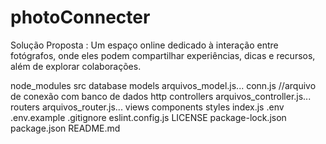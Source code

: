# photoConnecter
 Solução Proposta : Um espaço online dedicado à interação entre fotógrafos, onde eles podem compartilhar experiências, dicas e recursos, além de explorar colaborações.

node_modules
src
    database
        models
            arquivos_model.js...
        conn.js //arquivo de conexão com banco de dados
    http
        controllers
            arquivos_controller.js...
        routers
            arquivos_router.js...
        views
            components
            styles
    index.js
.env
.env.example
.gitignore
eslint.config.js
LICENSE
package-lock.json
package.json
README.md